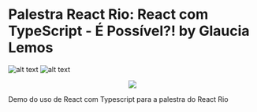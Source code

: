 # Palestra React Rio: React com TypeScript - É Possível?! by Glaucia Lemos


![alt text](https://i.imgur.com/R2dCiON.gif)
![alt text](https://raw.githubusercontent.com/username/projectname/branch/path/to/img.png)
<p align="center">
  <img src="https://i.imgur.com/R2dCiON.gif"/>
</p>



Demo do uso de React com Typescript para a palestra do React Rio



